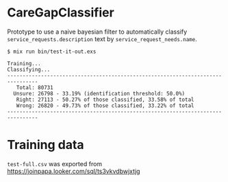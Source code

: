 # CareGapClassifier

Prototype to use a naive bayesian filter to automatically classify
`service_requests.description` text by `service_request_needs.name`.

```
$ mix run bin/test-it-out.exs

Training...
Classifying...
--------------------------------------------------------------------------------
   Total: 80731
  Unsure: 26798 - 33.19% (identification threshold: 50.0%)
   Right: 27113 - 50.27% of those classified, 33.58% of total
   Wrong: 26820 - 49.73% of those classified, 33.22% of total
--------------------------------------------------------------------------------
```

# Training data

`test-full.csv` was exported from https://joinpapa.looker.com/sql/ts3vkvdbwjxtjg
